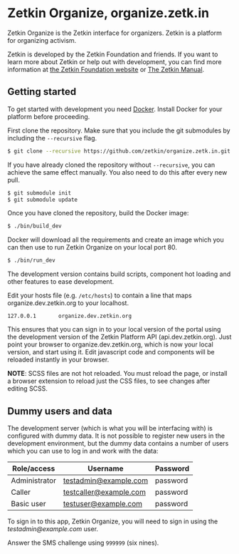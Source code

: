 # Zetkin Organize, organize.zetk.in
Zetkin Organize is the Zetkin interface for organizers. Zetkin is a platform
for organizing activism.

Zetkin is developed by the Zetkin Foundation and friends. If you want to learn
more about Zetkin or help out with development, you can find more information
at [the Zetkin Foundation website](http://www.zetkin.org) or
[The Zetkin Manual](http://manual.zetkin.org).

## Getting started
To get started with development you need [Docker](https://www.docker.com).
Install Docker for your platform before proceeding.

First clone the repository. Make sure that you include the git submodules by
including the `--recursive` flag.

```bash
$ git clone --recursive https://github.com/zetkin/organize.zetk.in.git
```

If you have already cloned the repository without `--recursive`, you can achieve
the same effect manually. You also need to do this after every new pull.

```bash
$ git submodule init
$ git submodule update
```

Once you have cloned the repository, build the Docker image:

```bash
$ ./bin/build_dev
```

Docker will download all the requirements and create an image which you can
then use to run Zetkin Organize on your local port 80.

```bash
$ ./bin/run_dev
```

The development version contains build scripts, component hot loading and
other features to ease development.

Edit your hosts file (e.g. `/etc/hosts`) to contain a line that maps
organize.dev.zetkin.org to your localhost.

```
127.0.0.1       organize.dev.zetkin.org
```

This ensures that you can sign in to your local version of the portal using the
development version of the Zetkin Platform API (api.dev.zetkin.org). Just point
your browser to organize.dev.zetkin.org, which is now your local version, and
start using it. Edit javascript code and components will be reloaded instantly
in your browser.

__NOTE__: SCSS files are not hot reloaded. You must reload the page, or install
a browser extension to reload just the CSS files, to see changes after editing
SCSS.

## Dummy users and data
The development server (which is what you will be interfacing with) is configured
with dummy data. It is not possible to register new users in the development
environment, but the dummy data contains a number of users which you can use to
log in and work with the data:

Role/access    | Username                | Password
---------------|-------------------------|---------------------------
Administrator  | testadmin@example.com   | password
Caller         | testcaller@example.com  | password
Basic user     | testuser@example.com    | password

To sign in to this app, Zetkin Organize, you will need to sign in using the
_testadmin@example.com_ user.

Answer the SMS challenge using `999999` (six nines).
